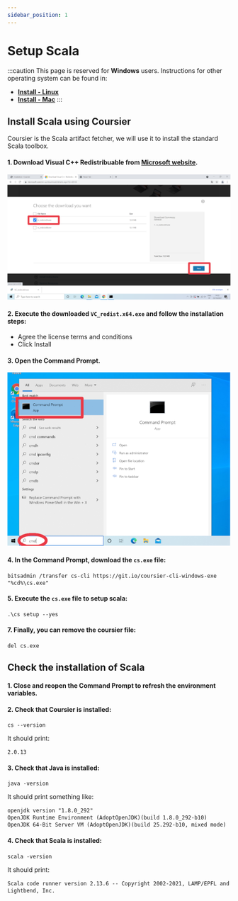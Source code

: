 ```yaml
---
sidebar_position: 1
---
```


# Setup Scala

:::caution
This page is reserved for **Windows** users. Instructions for other operating system can be found in:
- [**Install - Linux**](../linux/scala-setup)
- [**Install - Mac**](../mac/scala-setup)
:::

## Install Scala using Coursier

Coursier is the Scala artifact fetcher, we will use it to install the standard Scala toolbox.

#### 1. Download Visual C++ Redistribuable from [Microsoft website](https://www.microsoft.com/en-us/download/details.aspx?id=48145).

![Download vc_redist.x64.exe](/img/installation/windows/redist.png)

#### 2. Execute the downloaded `VC_redist.x64.exe` and follow the installation steps:
- Agree the license terms and conditions
- Click Install

#### 3. Open the Command Prompt.

![Open Command Prompt](/img/installation/windows/cmd.png)

#### 4. In the Command Prompt, download the `cs.exe` file:

```batch
bitsadmin /transfer cs-cli https://git.io/coursier-cli-windows-exe "%cd%\cs.exe"
```

#### 5. Execute the `cs.exe` file to setup scala:

```batch
.\cs setup --yes
```

#### 7. Finally, you can remove the coursier file:

```batch
del cs.exe
```

## Check the installation of Scala

#### 1. Close and reopen the Command Prompt to refresh the environment variables.

#### 2. Check that Coursier is installed:

```batch
cs --version
```

It should print:

```
2.0.13
```

#### 3. Check that Java is installed:

```batch
java -version
```

It should print something like:
```
openjdk version "1.8.0_292"
OpenJDK Runtime Environment (AdoptOpenJDK)(build 1.8.0_292-b10)
OpenJDK 64-Bit Server VM (AdoptOpenJDK)(build 25.292-b10, mixed mode)
```

#### 4. Check that Scala is installed:

```batch
scala -version
```

It should print:
```
Scala code runner version 2.13.6 -- Copyright 2002-2021, LAMP/EPFL and Lightbend, Inc.
```
